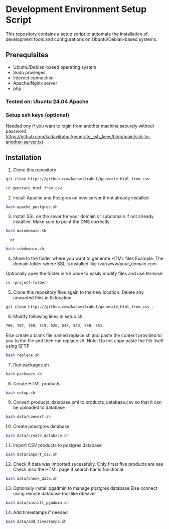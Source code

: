 # Development Environment Setup Script

This repository contains a setup script to automate the installation of development tools and configurations on Ubuntu/Debian-based systems.

## Prerequisites

- Ubuntu/Debian-based operating system
- Sudo privileges
- Internet connection
- Apache/Nginx server
- php

### Tested on: Ubuntu 24.04 Apache

### Setup ssh keys (optional)
Needed ony if you want to login from another machine securely without password 
https://github.com/kadavilrahul/generate_ssh_keys/blob/main/ssh-to-another-server.txt

## Installation

1. Clone this repository

```bash
git clone https://github.com/kadavilrahul/generate_html_from_csv
```
```bash
cd generate_html_from_csv
```

2. Install Apache and Postgres on new server if not already installed

```bash
bash apache_postgres.sh
```
3. Install SSL on the sever for your domain or subdomain if not already installed.
   Make sure to point the DNS correctly

```bash
bash maindomain.sh
```
      or

```bash
bash subdomain.sh
```

4. Move to the folder where you want to generate HTML files
Example: The domain folder where SSL is installed like /var/www/your_domain.com

Optionally open the folder in VS code to easily modify files and use terminal

```bash
cd <project-folder>
```

5. Clone this repository files again to the new location. Delete any unwanted files in th location.

```bash
git clone https://github.com/kadavilrahul/generate_html_from_csv .
```

6. Modify following lines in setup.sh
```bash 
706, 707, 769, 519, 520, 548, 549, 550, 551
```
Else create a blank file named replace.sh and paste the content provided to you to the file and then run replace.sh.
Note: Do not copy paste the file itself using SFTP

```bash 
bash replace.sh
```

7. Run packages.sh

```bash 
bash packages.sh
```
8. Create HTML products

```bash
bash setup.sh
```
9. Convert products_database.xml to products_database.csv so that it can be uploaded to database

```bash
bash data/convert.sh
```

10. Create poastgres database

```bash
bash data/create_database.sh
```

11. Import CSV products to postgres database

```bash
bash data/import_csv.sh
```

12. Check if data was imported sucessfully. Only firsst five products are see
    Check also the HTML page if search bar is functional

```bash
bash data/check_data.sh
```

13. Optionally install pgadmin to manage postgres database
    Else connect using remote database tool like dbeaver

```bash
bash data/install_pgadmin.sh
```

14. Add timestamps if needed
    
```bash
bash data/add_timestamps.sh
```

